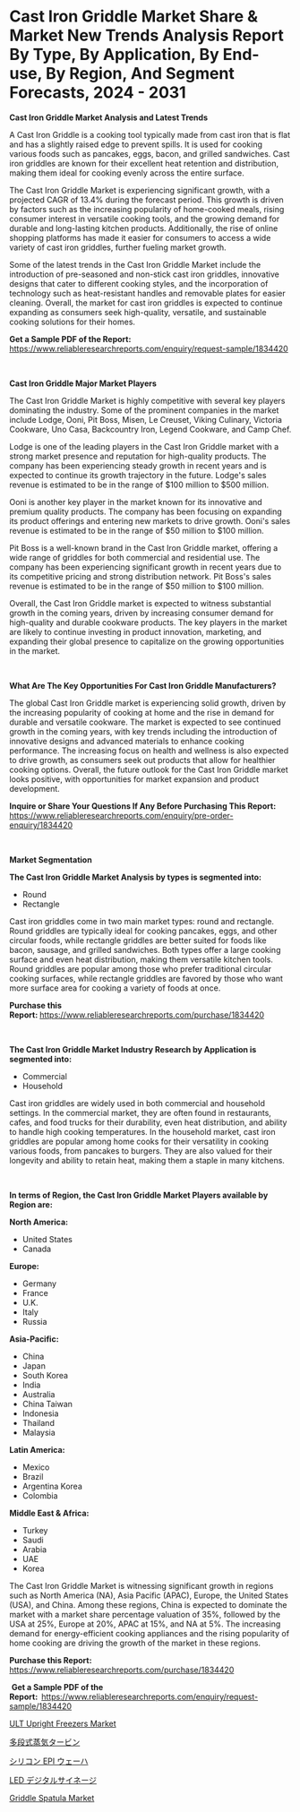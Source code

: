 <p><h1>Cast Iron Griddle Market Share & Market New Trends Analysis Report By Type, By Application, By End-use, By Region, And Segment Forecasts, 2024 - 2031</h1></p><p><strong>Cast Iron Griddle Market Analysis and Latest Trends</strong></p>
<p><p>A Cast Iron Griddle is a cooking tool typically made from cast iron that is flat and has a slightly raised edge to prevent spills. It is used for cooking various foods such as pancakes, eggs, bacon, and grilled sandwiches. Cast iron griddles are known for their excellent heat retention and distribution, making them ideal for cooking evenly across the entire surface.</p><p>The Cast Iron Griddle Market is experiencing significant growth, with a projected CAGR of 13.4% during the forecast period. This growth is driven by factors such as the increasing popularity of home-cooked meals, rising consumer interest in versatile cooking tools, and the growing demand for durable and long-lasting kitchen products. Additionally, the rise of online shopping platforms has made it easier for consumers to access a wide variety of cast iron griddles, further fueling market growth.</p><p>Some of the latest trends in the Cast Iron Griddle Market include the introduction of pre-seasoned and non-stick cast iron griddles, innovative designs that cater to different cooking styles, and the incorporation of technology such as heat-resistant handles and removable plates for easier cleaning. Overall, the market for cast iron griddles is expected to continue expanding as consumers seek high-quality, versatile, and sustainable cooking solutions for their homes.</p></p>
<p><strong>Get a Sample PDF of the Report:&nbsp;</strong> <a href="https://www.reliableresearchreports.com/enquiry/request-sample/1834420">https://www.reliableresearchreports.com/enquiry/request-sample/1834420</a></p>
<p>&nbsp;</p>
<p><strong>Cast Iron Griddle Major Market Players</strong></p>
<p><p>The Cast Iron Griddle Market is highly competitive with several key players dominating the industry. Some of the prominent companies in the market include Lodge, Ooni, Pit Boss, Misen, Le Creuset, Viking Culinary, Victoria Cookware, Uno Casa, Backcountry Iron, Legend Cookware, and Camp Chef.</p><p>Lodge is one of the leading players in the Cast Iron Griddle market with a strong market presence and reputation for high-quality products. The company has been experiencing steady growth in recent years and is expected to continue its growth trajectory in the future. Lodge's sales revenue is estimated to be in the range of $100 million to $500 million.</p><p>Ooni is another key player in the market known for its innovative and premium quality products. The company has been focusing on expanding its product offerings and entering new markets to drive growth. Ooni's sales revenue is estimated to be in the range of $50 million to $100 million.</p><p>Pit Boss is a well-known brand in the Cast Iron Griddle market, offering a wide range of griddles for both commercial and residential use. The company has been experiencing significant growth in recent years due to its competitive pricing and strong distribution network. Pit Boss's sales revenue is estimated to be in the range of $50 million to $100 million.</p><p>Overall, the Cast Iron Griddle market is expected to witness substantial growth in the coming years, driven by increasing consumer demand for high-quality and durable cookware products. The key players in the market are likely to continue investing in product innovation, marketing, and expanding their global presence to capitalize on the growing opportunities in the market.</p></p>
<p>&nbsp;</p>
<p><strong>What Are The Key Opportunities For Cast Iron Griddle Manufacturers?</strong></p>
<p><p>The global Cast Iron Griddle market is experiencing solid growth, driven by the increasing popularity of cooking at home and the rise in demand for durable and versatile cookware. The market is expected to see continued growth in the coming years, with key trends including the introduction of innovative designs and advanced materials to enhance cooking performance. The increasing focus on health and wellness is also expected to drive growth, as consumers seek out products that allow for healthier cooking options. Overall, the future outlook for the Cast Iron Griddle market looks positive, with opportunities for market expansion and product development.</p></p>
<p><strong>Inquire or Share Your Questions If Any Before Purchasing This Report:</strong> <a href="https://www.reliableresearchreports.com/enquiry/pre-order-enquiry/1834420">https://www.reliableresearchreports.com/enquiry/pre-order-enquiry/1834420</a></p>
<p>&nbsp;</p>
<p><strong>Market Segmentation</strong></p>
<p><strong>The Cast Iron Griddle Market Analysis by types is segmented into:</strong></p>
<p><ul><li>Round</li><li>Rectangle</li></ul></p>
<p><p>Cast iron griddles come in two main market types: round and rectangle. Round griddles are typically ideal for cooking pancakes, eggs, and other circular foods, while rectangle griddles are better suited for foods like bacon, sausage, and grilled sandwiches. Both types offer a large cooking surface and even heat distribution, making them versatile kitchen tools. Round griddles are popular among those who prefer traditional circular cooking surfaces, while rectangle griddles are favored by those who want more surface area for cooking a variety of foods at once.</p></p>
<p><strong>Purchase this Report:&nbsp;</strong><a href="https://www.reliableresearchreports.com/purchase/1834420">https://www.reliableresearchreports.com/purchase/1834420</a></p>
<p>&nbsp;</p>
<p><strong>The Cast Iron Griddle Market Industry Research by Application is segmented into:</strong></p>
<p><ul><li>Commercial</li><li>Household</li></ul></p>
<p><p>Cast iron griddles are widely used in both commercial and household settings. In the commercial market, they are often found in restaurants, cafes, and food trucks for their durability, even heat distribution, and ability to handle high cooking temperatures. In the household market, cast iron griddles are popular among home cooks for their versatility in cooking various foods, from pancakes to burgers. They are also valued for their longevity and ability to retain heat, making them a staple in many kitchens.</p></p>
<p>&nbsp;</p>
<p><strong>In terms of Region, the Cast Iron Griddle Market Players available by Region are:</strong></p>
<p>
    <p> <strong> North America: </strong>
        <ul>
            <li>United States</li>
            <li>Canada</li>
        </ul>
        </p> 
    <p> <strong> Europe: </strong>
        <ul>
            <li>Germany</li>
            <li>France</li>
            <li>U.K.</li>
            <li>Italy</li>
            <li>Russia</li>
        </ul>
        </p> 
    <p> <strong> Asia-Pacific: </strong>
        <ul>
            <li>China</li>
            <li>Japan</li>
            <li>South Korea</li>
            <li>India</li>
            <li>Australia</li>
            <li>China Taiwan</li>
            <li>Indonesia</li>
            <li>Thailand</li>
            <li>Malaysia</li>
        </ul>
        </p> 
    <p> <strong> Latin America: </strong>
        <ul>
            <li>Mexico</li>
            <li>Brazil</li>
            <li>Argentina Korea</li>
            <li>Colombia</li>
        </ul>
        </p> 
    <p> <strong> Middle East & Africa: </strong>
        <ul>
            <li>Turkey</li>
            <li>Saudi</li>
            <li>Arabia</li>
            <li>UAE</li>
            <li>Korea</li>
        </ul>
    </p>
    </p>
<p><p>The Cast Iron Griddle Market is witnessing significant growth in regions such as North America (NA), Asia Pacific (APAC), Europe, the United States (USA), and China. Among these regions, China is expected to dominate the market with a market share percentage valuation of 35%, followed by the USA at 25%, Europe at 20%, APAC at 15%, and NA at 5%. The increasing demand for energy-efficient cooking appliances and the rising popularity of home cooking are driving the growth of the market in these regions.</p></p>
<p><strong>Purchase this Report: </strong><a href="https://www.reliableresearchreports.com/purchase/1834420">https://www.reliableresearchreports.com/purchase/1834420</a></p>
<p>&nbsp;<strong>Get a Sample PDF of the Report:&nbsp;&nbsp;</strong><a href="https://www.reliableresearchreports.com/enquiry/request-sample/1834420">https://www.reliableresearchreports.com/enquiry/request-sample/1834420</a></p>
<p><strong></strong></p>
<p><p><a href="https://issuu.com/reportprime-2/docs/ult-upright-freezers-market-size-2030.pptx">ULT Upright Freezers Market</a></p><p><a href="https://medium.com/@evekerluke2023/%E3%83%9E%E3%83%AB%E3%83%81%E3%82%B9%E3%83%86%E3%83%BC%E3%82%B8%E8%92%B8%E6%B0%97%E3%82%BF%E3%83%BC%E3%83%93%E3%83%B3%E5%B8%82%E5%A0%B4-%E3%82%BF%E3%82%A4%E3%83%97-%E3%82%A2%E3%83%97%E3%83%AA%E3%82%B1%E3%83%BC%E3%82%B7%E3%83%A7%E3%83%B3-%E5%9C%B0%E7%90%86%E3%81%AB%E3%82%88%E3%82%8B%E5%8C%85%E6%8B%AC%E7%9A%84%E8%A9%95%E4%BE%A1-1b033caa2235">多段式蒸気タービン</a></p><p><a href="https://github.com/moulafa/Market-Research-Report-List-1/blob/main/57469786105.md">シリコン EPI ウェーハ</a></p><p><a href="https://github.com/SantosDicki04/Market-Research-Report-List-1/blob/main/50604106106.md">LED デジタルサイネージ</a></p><p><a href="https://github.com/ruddyyedelwadw/Market-Research-Report-List-1/blob/main/griddle-spatula-market.md">Griddle Spatula Market</a></p></p>
